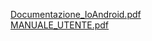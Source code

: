 [Documentazione_IoAndroid.pdf](https://github.com/Checcolino1312/Android/files/14142622/Documentazione_IoAndroid.pdf) 
</br>
[MANUALE_UTENTE.pdf](https://github.com/Checcolino1312/Android/files/14142629/MANUALE_UTENTE.pdf)
